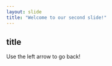 ```yaml
---
layout: slide
title: "Welcome to our second slide!"
---
```

## title
Use the left arrow to go back!
